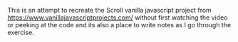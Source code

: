 This is an attempt to recreate the Scroll vanilla javascript project from https://www.vanillajavascriptprojects.com/ without first watching the video or peeking at the code and its also a place to write notes as I go through the exercise.